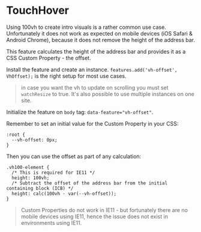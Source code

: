 # TouchHover

Using 100vh to create intro visuals is a rather common use case. Unfortunately it does not work as expected on mobile devices (iOS Safari & Android Chrome), because it does not remove the height of the address bar.

This feature calculates the height of the address bar and provides it as a CSS Custom Property - the offset.

Install the feature and create an instance.
`features.add('vh-offset', VhOffset);` is the right setup for most use cases.

> in case you want the vh to update on scrolling you must set `watchResize` to true. It's also possible to use multiple instances on one site.

Initialize the feature on `body` tag: `data-feature="vh-offset"`.

Remember to set an initial value for the Custom Property in your CSS:

```
:root {
  --vh-offset: 0px;
}
```

Then you can use the offset as part of any calculation:

```
.vh100-element {
  /* This is required for IE11 */
  height: 100vh;
  /* Subtract the offset of the address bar from the initial containing block (ICB) */
  height: calc(100vh - var(--vh-offset));
}
```

> Custom Properties do not work in IE11 - but fortunately there are no mobile devices using IE11, hence the issue does not exist in environments using IE11.
